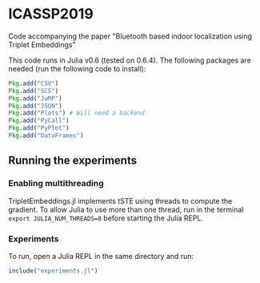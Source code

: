# ICASSP2019
Code accompanying the paper "Bluetooth based indoor localization using Triplet Embeddings"

This code runs in Julia v0.6 (tested on 0.6.4). The following packages are needed (run the following code to install):

```julia
Pkg.add("CSV")
Pkg.add("SCS")
Pkg.add("JuMP")
Pkg.add("JSON")
Pkg.add("Plots") # Will need a backend
Pkg.add("PyCall")
Pkg.add("PyPlot")
Pkg.add("DataFrames")
```

## Running the experiments
### Enabling multithreading
TripletEmbeddings.jl implements tSTE using threads to compute the gradient. To allow Julia to use more than one thread, run in the terminal `export JULIA_NUM_THREADS=8` before starting the Julia REPL.

### Experiments
To run, open a Julia REPL in the same directory and run:

```julia
include("experiments.jl")
```